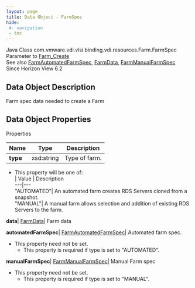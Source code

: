 ```yaml
---
layout: page
title: Data Object - FarmSpec
hide:
 #- navigation
 - toc
---
```






Java Class
    com.vmware.vdi.vlsi.binding.vdi.resources.Farm.FarmSpec  
Parameter to
     [Farm_Create](vdi.resources.Farm.md#create)  
See also
     [FarmAutomatedFarmSpec](vdi.resources.Farm.AutomatedFarmSpec.md), [FarmData](vdi.resources.Farm.FarmData.md), [FarmManualFarmSpec](vdi.resources.Farm.ManualFarmSpec.md)  
Since 
    Horizon View 6.2

## Data Object Description 

Farm spec data needed to create a Farm 

## Data Object Properties

Properties

Name |  Type |  Description   
---|---|---  
**type**|  xsd:string|  Type of farm.   


  * This property will be one of:  
|  Value |  Description   
---|---  
"AUTOMATED"| An automated farm creates RDS Servers cloned from a snapshot.  
"MANUAL"| A manual farm allows selection and addition of existing RDS Servers to the farm.  

  
**data**| [FarmData](vdi.resources.Farm.FarmData.md)|  Farm data   
  
**automatedFarmSpec**| [FarmAutomatedFarmSpec](vdi.resources.Farm.AutomatedFarmSpec.md)|  Automated farm spec.   


* This property need not be set.
  * This property is required if type is set to "AUTOMATED".

  
**manualFarmSpec**| [FarmManualFarmSpec](vdi.resources.Farm.ManualFarmSpec.md)|  Manual Farm spec   


* This property need not be set.
  * This property is required if type is set to "MANUAL".

  
  
  
  
  
  

